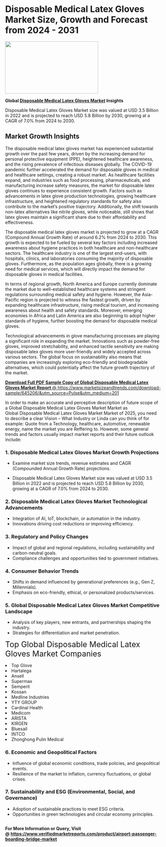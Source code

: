 <H1>Disposable Medical Latex Gloves Market Size, Growth and Forecast from 2024 - 2031</H1><img class="aligncenter size-medium wp-image-584254" src="https://thirdeyenews.in/wp-content/uploads/2024/09/Global-Market-Research-300x168.jpeg" alt="" width="300" height="168" /><p><strong>Global&nbsp;<a href="https://www.marketsizeandtrends.com/download-sample/645206/&amp;utm_source=Pulse&amp;utm_medium=201">Disposable Medical Latex Gloves Market</a> Insights</strong></p><p>Disposable Medical Latex Gloves Market size was valued at USD 3.5 Billion in 2022 and is projected to reach USD 5.8 Billion by 2030, growing at a CAGR of 7.0% from 2024 to 2030.</p><p><h2>Market Growth Insights</h2> <p>The disposable medical latex gloves market has experienced substantial growth over the past few years, driven by the increasing demand for personal protective equipment (PPE), heightened healthcare awareness, and the rising prevalence of infectious diseases globally. The COVID-19 pandemic further accelerated the demand for disposable gloves in medical and healthcare settings, creating a robust market. As healthcare facilities expand, and industries such as food processing, pharmaceuticals, and manufacturing increase safety measures, the market for disposable latex gloves continues to experience consistent growth. Factors such as advancements in latex glove production technologies, growing healthcare infrastructure, and heightened regulatory standards for safety also contribute to the market’s positive trajectory. Additionally, the shift towards non-latex alternatives like nitrile gloves, while noticeable, still shows that latex gloves maintain a significant share due to their affordability and effectiveness.</p> <p><a href="#"></a></p> <p>The disposable medical latex gloves market is projected to grow at a CAGR (Compound Annual Growth Rate) of around 6.2% from 2024 to 2030. This growth is expected to be fueled by several key factors including increased awareness about hygiene practices in both healthcare and non-healthcare sectors. The healthcare industry is one of the largest end-users, with hospitals, clinics, and laboratories consuming the majority of disposable gloves. Furthermore, as the population ages globally, there is a growing need for medical services, which will directly impact the demand for disposable gloves in medical facilities.</p> <p>In terms of regional growth, North America and Europe currently dominate the market due to well-established healthcare systems and stringent regulations surrounding medical safety and hygiene. However, the Asia-Pacific region is projected to witness the fastest growth, driven by expanding healthcare infrastructure, rising medical tourism, and increasing awareness about health and safety standards. Moreover, emerging economies in Africa and Latin America are also beginning to adopt higher standards of hygiene, further boosting the demand for disposable medical gloves.</p> <p>Technological advancements in glove manufacturing processes are playing a significant role in expanding the market. Innovations such as powder-free gloves, improved stretchability, and enhanced tactile sensitivity are making disposable latex gloves more user-friendly and widely accepted across various sectors. The global focus on sustainability also means that companies are increasingly exploring eco-friendly and biodegradable alternatives, which could potentially affect the future growth trajectory of the market.</p> <p><a href="#"></p><p><span class=""><strong>Download Full PDF Sample Copy of Global Disposable Medical Latex Gloves Market Report</strong> @ <a href="https://www.marketsizeandtrends.com/download-sample/645206/&amp;utm_source=Pulse&amp;utm_medium=201" target="_blank">https://www.marketsizeandtrends.com/download-sample/645206/&amp;utm_source=Pulse&amp;utm_medium=201</a></span></p><p>In order to make an accurate and perceptive description of future scope of a Global&nbsp;Disposable Medical Latex Gloves Market Market as Global&nbsp;Disposable Medical Latex Gloves Market Market of 2025, you need to describe a clear Vision &ndash; What Industry or Linda can you think of for example: Quote from a Technology, healthcare, automotive, renewable energy, name the market you are Reffering to. However, some general trends and factors usually impact market reports and their future outlook include:</p><h3>1.&nbsp;<strong>Disposable Medical Latex Gloves Market Growth Projections</strong></h3><ul><li>Examine market size trends, revenue estimates and CAGR (Compounded Annual Growth Rate) projections.</li><li><p>Disposable Medical Latex Gloves Market size was valued at USD 3.5 Billion in 2022 and is projected to reach USD 5.8 Billion by 2030, growing at a CAGR of 7.0% from 2024 to 2030.</p></li></ul><h3>2.&nbsp;<strong>Disposable Medical Latex Gloves Market Technological Advancements</strong></h3><ul><li>Integration of AI, IoT, blockchain, or automation in the industry.</li><li>Innovations driving cost reductions or improving efficiency.</li></ul><h3>3.&nbsp;<strong>Regulatory and Policy Changes</strong></h3><ul><li>Impact of global and regional regulations, including sustainability and carbon-neutral goals.</li><li>Compliance challenges and opportunities tied to government initiatives.</li></ul><h3>4.&nbsp;<strong>Consumer Behavior Trends</strong></h3><ul><li>Shifts in demand influenced by generational preferences (e.g., Gen Z, Millennials).</li><li>Emphasis on eco-friendly, ethical, or personalized products/services.</li></ul><h3>5.&nbsp;<strong>Global Disposable Medical Latex Gloves Market Competitive Landscape</strong></h3><ul><li>Analysis of key players, new entrants, and partnerships shaping the industry.</li><li>Strategies for differentiation and market penetration.</li></ul><p data-pm-slice="1 1 []"><span style="color: inherit; font-family: inherit; font-size: 25px;">Top Global Disposable Medical Latex Gloves Market Companies</span></p><div class="" data-test-id=""><p><li>Top Glove</li><li> Hartalega</li><li> Ansell</li><li> Supermax</li><li> Semperit</li><li> Kossan</li><li> Medline Industries</li><li> YTY GROUP</li><li> Cardinal Health</li><li> Medicom</li><li> ARISTA</li><li> KIRGEN</li><li> Bluesail</li><li> INTCO</li><li> Zhonghong Pulin Medical</li></p></div><h3>6.&nbsp;<strong>Economic and Geopolitical Factors</strong></h3><ul><li>Influence of global economic conditions, trade policies, and geopolitical events.</li><li>Resilience of the market to inflation, currency fluctuations, or global crises.</li></ul><h3>7.&nbsp;<strong>Sustainability and ESG (Environmental, Social, and Governance)</strong></h3><ul><li>Adoption of sustainable practices to meet ESG criteria.</li><li>Opportunities in green technologies and circular economy principles.</li></ul><h2><strong style="font-size: 14px;">For More Information or Query, Visit @&nbsp;</strong><a style="background-color: #ffffff; font-size: 14px;" href="https://www.marketsizeandtrends.com/report/disposable-medical-latex-gloves-market/" target="_blank">https://www.verifiedmarketreports.com/product/airport-passenger-boarding-bridge-market</a></h2>
